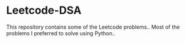 # Leetcode-DSA

This repository contains some of the Leetcode problems.. Most of the problems I preferred to solve using Python..
